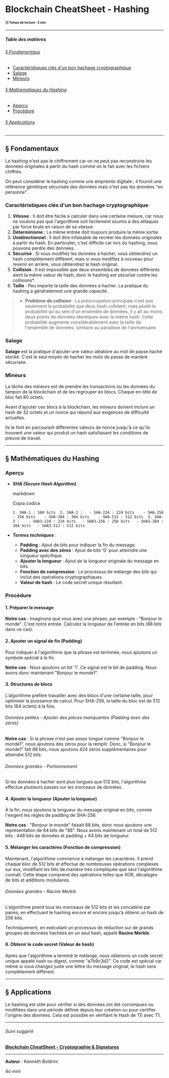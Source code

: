 # **Blockchain CheatSheet - Hashing**

<div style="font-size: 70%"><b>&#x1F553; Temps de lecture : 5 min</b></div>

---

##### **Table des matières**

###### [§ Fondamentaux](#-Fondamentaux-1)

- [Caractéristiques clés d'un bon hachage cryptographique](#Caract%C3%A9ristiques-cl%C3%A9s-dun-bon-hachage-cryptographique)
- [Salage](#Salage)
- [Mineurs](#Mineurs)

###### [§ Mathématiques du Hashing](#-Math%C3%A9matiques-du-Hashing-1)

- [Aperçu](#Aper%C3%A7u)
- [Procédure](#Proc%C3%A9dure)

###### [§ Applications](#-Applications-1)

<hr style="page-break-before: always; ">

## **§ Fondamentaux**

Le hashing n'est pas le chiffrement car on ne peut pas reconstruire les données originales à partir du hash comme on le fait avec les fichiers chiffrés.

On peut considérer le hashing comme une empreinte digitale ; il fournit une référence génétique sécurisée des données mais n'est pas les données "en personne".

### Caractéristiques clés d'un bon hachage cryptographique

1. **Vitesse** : Il doit être facile à calculer dans une certaine mesure, car nous ne voulons pas que l'algorithme soit facilement soumis à des attaques par force brute en raison de sa vitesse.
2. **Déterminisme** : La même entrée doit toujours produire la même sortie.
3. **Unidirectionnel** : Il doit être infaisable de recréer les données originales à partir du hash. En particulier, c'est difficile car lors du hashing, nous pouvons perdre des données.
4. **Sécurisé** : Si vous modifiez les données à hacher, vous obtiendrez un hash complètement différent, mais si vous modifiez à nouveau pour revenir en arrière, vous obtiendrez le hash original.
5. **Collision** : Il est impossible que deux ensembles de données différents aient la même valeur de hash, donc le hashing est sécurisé contre les collisions*.
6. **Taille** : Peu importe la taille des données à hacher. La pratique du hashing a généralement une grande capacité.

> * **Problème de collision** : La préoccupation principale n'est pas seulement la probabilité que deux hash collident, mais plutôt la probabilité qu'au sein d'un ensemble de données, il y ait au moins deux points de données identiques avec le même hash. Cette probabilité augmente considérablement avec la taille de l'ensemble de données, similaire au paradoxe de l'anniversaire.

### Salage

**Salage** est la pratique d'ajouter une valeur aléatoire au mot de passe haché stocké. C'est le seul moyen de hacher les mots de passe de manière sécurisée.

### Mineurs

La tâche des mineurs est de prendre les transactions ou les données du tampon de la blockchain et de les regrouper en blocs. Chaque en-tête de bloc fait 80 octets.

Avant d'ajouter ces blocs à la blockchain, les mineurs doivent inclure un hash de 32 octets et un nonce qui répond aux exigences de difficulté actuelles.

Ils le font en parcourant différentes valeurs de nonce jusqu'à ce qu'ils trouvent une valeur qui produit un hash satisfaisant les conditions de preuve de travail.

---

## **§ Mathématiques du Hashing**

### Aperçu

- _**SHA (Secure Hash Algorithm)**_ :
    
    markdown
    
    Copia codice
    
     `1. SHA-1 : 160 bits  2. SHA-2 :  	- SHA-224 : 224 bits  	- SHA-256 : 256 bits  	- SHA-384 : 384 bits  	- SHA-512 : 512 bits  3. SHA-3 :  	- SHA3-224 : 224 bits  	- SHA3-256 : 256 bits  	- SHA3-384 : 384 bits  	- SHA3-512 : 512 bits`
    
- _**Termes techniques**_ :
    
    - **Padding** : Ajout de bits pour indiquer la fin du message.
    - **Padding avec des zéros** : Ajout de bits '0' pour atteindre une longueur spécifique.
    - **Ajouter la longueur** : Ajout de la longueur originale du message en bits.
    - **Fonction de compression** : Le processus de mélange des bits qui inclut des opérations cryptographiques.
    - **Valeur de hash** : Le code secret unique résultant.

### Procédure

#### 1. Préparer le message

**Notre cas** : Imaginons que vous avez une phrase, par exemple : "Bonjour le monde". C'est notre entrée. Calculez la longueur de l'entrée en bits (88 bits dans ce cas).

#### 2. Ajouter un signal de fin (Padding)

Pour indiquer à l'algorithme que la phrase est terminée, nous ajoutons un symbole spécial à la fin.

**Notre cas** : Nous ajoutons un bit '1'. Ce signal est le bit de padding. Nous avons donc maintenant "Bonjour le monde1".

#### 3. Structures de blocs

L'algorithme préfère travailler avec des blocs d'une certaine taille, pour optimiser la puissance de calcul. Pour SHA-256, la taille du bloc est de 512 bits (64 octets) à la fois.

###### Données petites - Ajouter des pièces manquantes (Padding avec des zéros)

**Notre cas** : Si la phrase n'est pas assez longue comme "Bonjour le monde1", nous ajoutons des zéros pour la remplir. Donc, si "Bonjour le monde1" fait 88 bits, nous ajoutons 424 zéros supplémentaires pour atteindre 512 bits.

###### Données grandes - Portionnement

Si les données à hacher sont plus longues que 512 bits, l'algorithme effectue plusieurs passes sur les morceaux de données.

#### 4. Ajouter la longueur (Ajouter la longueur)

À la fin, nous ajoutons la longueur du message original en bits, comme l'exigent les règles de padding de SHA-256.

**Notre cas** : "Bonjour le monde" faisait 88 bits, donc nous ajoutons une représentation de 64 bits de "88". Nous avons maintenant un total de 512 bits : 448 bits de données et padding + 64 bits de longueur.

#### 5. Mélanger les caractères (Fonction de compression)

Maintenant, l'algorithme commence à mélanger les caractères. Il prend chaque bloc de 512 bits et effectue de nombreuses opérations complexes sur eux, modifiant les bits de manière très compliquée que seul l'algorithme connaît. Cette étape comprend des opérations telles que XOR, décalages de bits et additions modulaires.

###### Données grandes - Racine Merkle

L'algorithme prend tous les morceaux de 512 bits et les concatène par paires, en effectuant le hashing encore et encore jusqu'à obtenir un hash de 256 bits.

Techniquement, en exécutant un processus de réduction sur de grands groupes de données hachées en un seul hash, appelé **Racine Merkle**.

#### 6. Obtenir le code secret (Valeur de hash)

Après que l'algorithme a terminé le mélange, nous obtenons un code secret unique appelé hash ou digest, comme "a7b9c3d2". Ce code est spécial car même si vous changez juste une lettre du message original, le hash sera complètement différent.

---

## **§ Applications**

Le hashing est utile pour vérifier si des données ont été corrompues ou modifiées dans une période définie depuis leur création ou pour certifier l'origine des données. Cela est possible en vérifiant le Hash de T0 avec T1.

---

###### Suivi suggéré

[**Blockchain CheatSheet - Cryptographie & Signatures**](blockchain-signatures-cheatsheet.md)

---

**Auteur** : Kenneth Boldrini

4o mini